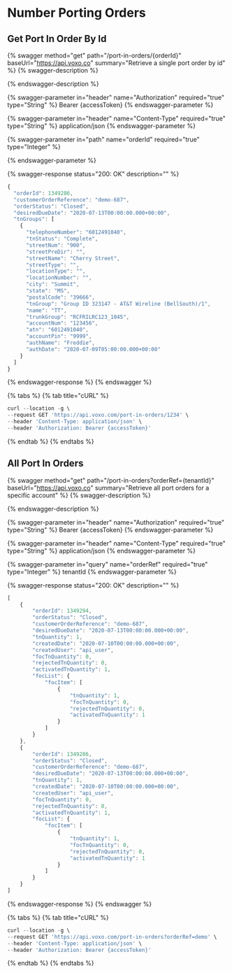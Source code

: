 # Number Porting Orders

## Get Port In Order By Id

{% swagger method="get" path="/port-in-orders/{orderId}" baseUrl="https://api.voxo.co" summary="Retrieve a single port order by id" %}
{% swagger-description %}

{% endswagger-description %}

{% swagger-parameter in="header" name="Authorization" required="true" type="String" %}
Bearer {accessToken}
{% endswagger-parameter %}

{% swagger-parameter in="header" name="Content-Type" required="true" type="String" %}
application/json
{% endswagger-parameter %}

{% swagger-parameter in="path" name="orderId" required="true" type="Integer" %}

{% endswagger-parameter %}

{% swagger-response status="200: OK" description="" %}
```javascript
{
  "orderId": 1349286,
  "customerOrderReference": "demo-687",
  "orderStatus": "Closed",
  "desiredDueDate": "2020-07-13T00:00:00.000+00:00",
  "tnGroups": [
    {
      "telephoneNumber": "6012491040",
      "tnStatus": "Complete",
      "streetNum": "900",
      "streetPreDir": "",
      "streetName": "Cherry Street",
      "streetType": "",
      "locationType": "",
      "locationNumber": "",
      "city": "Summit",
      "state": "MS",
      "postalCode": "39666",
      "tnGroup": "Group ID 323147 - AT&T Wireline (BellSouth)/1",
      "name": "TT",
      "trunkGroup": "RCFRILRC123_1045",
      "accountNum": "123456",
      "atn": "6012491040",
      "accountPin": "9999",
      "authName": "Freddie",
      "authDate": "2020-07-09T05:00:00.000+00:00"
    }
  ]
}
```
{% endswagger-response %}
{% endswagger %}

{% tabs %}
{% tab title="cURL" %}
```javascript
curl --location -g \
--request GET 'https://api.voxo.com/port-in-orders/1234' \
--header 'Content-Type: application/json' \
--header 'Authorization: Bearer {accessToken}'
```
{% endtab %}
{% endtabs %}


## All Port In Orders

{% swagger method="get" path="/port-in-orders?orderRef={tenantId}" baseUrl="https://api.voxo.co" summary="Retrieve all port orders for a specific account" %}
{% swagger-description %}

{% endswagger-description %}

{% swagger-parameter in="header" name="Authorization" required="true" type="String" %}
Bearer {accessToken}
{% endswagger-parameter %}

{% swagger-parameter in="header" name="Content-Type" required="true" type="String" %}
application/json
{% endswagger-parameter %}

{% swagger-parameter in="query" name="orderRef" required="true" type="Integer" %}
tenantId
{% endswagger-parameter %}

{% swagger-response status="200: OK" description="" %}
```javascript
[
    {
        "orderId": 1349294,
        "orderStatus": "Closed",
        "customerOrderReference": "demo-687",
        "desiredDueDate": "2020-07-13T00:00:00.000+00:00",
        "tnQuantity": 1,
        "createdDate": "2020-07-10T00:00:00.000+00:00",
        "createdUser": "api_user",
        "focTnQuantity": 0,
        "rejectedTnQuantity": 0,
        "activatedTnQuantity": 1,
        "focList": {
            "focItem": [
                {
                    "tnQuantity": 1,
                    "focTnQuantity": 0,
                    "rejectedTnQuantity": 0,
                    "activatedTnQuantity": 1
                }
            ]
        }
    },
    {
        "orderId": 1349286,
        "orderStatus": "Closed",
        "customerOrderReference": "demo-687",
        "desiredDueDate": "2020-07-13T00:00:00.000+00:00",
        "tnQuantity": 1,
        "createdDate": "2020-07-10T00:00:00.000+00:00",
        "createdUser": "api_user",
        "focTnQuantity": 0,
        "rejectedTnQuantity": 0,
        "activatedTnQuantity": 1,
        "focList": {
            "focItem": [
                {
                    "tnQuantity": 1,
                    "focTnQuantity": 0,
                    "rejectedTnQuantity": 0,
                    "activatedTnQuantity": 1
                }
            ]
        }
    }
]
```
{% endswagger-response %}
{% endswagger %}

{% tabs %}
{% tab title="cURL" %}
```javascript
curl --location -g \
--request GET 'https://api.voxo.com/port-in-orders?orderRef=demo' \
--header 'Content-Type: application/json' \
--header 'Authorization: Bearer {accessToken}'
```
{% endtab %}
{% endtabs %}
